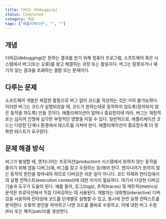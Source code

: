 ```yaml
---
title: 디버깅 (Debugging)
status: Completed
category: 개념
tags: ["애플리케이션", "", ""]
---
```


## 개념

디버깅(debugging)은 원하는 결과를 얻기 위해 컴퓨터 프로그램, 소프트웨어 혹은 시스템에서 버그(또는 오류)를 찾고 해결하는 과정 또는 활동이다. 
버그는 잘못되거나 예기치 않는 결과를 초래하는 결함 또는 문제이다.

## 다루는 문제

소프트웨어 개발은 복잡한 활동으로 버그 없이 코드를 작성하는 것은 거의 불가능하다. 
이러한 버그는 코드가 실행되었을 때, 코드가 원하는대로 동작하지 않도록(정의되지 않은 동작을 하도록) 만들 것이다. 
애플리케이션이 얼마나 중요한지에 따라, 버그는 재정적 또는 심지어 인명에 심각한 부정적인 영향을 미칠 수 있다. 
일반적으로, 애플리케이션 코드는 다양한 단계나 환경에서 테스트를 거쳐야 한다. 
애플리케이션이 중요할수록 더 정확한 테스트가 요구된다.

## 문제 해결 방식

버그가 발생할 때, 엔지니어는 프로덕션(production) 시스템에서 원하지 않는 동작을 줄이기 위해 앱을 디버그(예, 버그를 찾고 수정하는 등)해야 한다. 
엔지니어가 원하지 않는 동작의 원인을 찾아내야 하므로 디버깅은 쉬운 일이 아니다. 
코드 자체와 런타임에서의 실행 컨텍스트(execution context)에 대한 지식이 필요하다. 
여기서 다양한 디버깅 기술과 도구가 도움이 된다. 
예를 들어, 로그(logs), 추적(traces) 및 메트릭(metrics) 분석은 프로덕션에서 직접 디버깅하는 데 사용된다. 
개발자는 대화형(interactive) 디버깅을 사용하여 런타임에 코드를 단계별로 실행할 수 있고, 동시에 관련 실행 컨텍스트를 분석한다. 
오류의 원인을 파악하고 나면 코드를 올바로 수정하고, 이에 대한 버그 수정(fix) 또는 패치(patch)를 생성한다.
